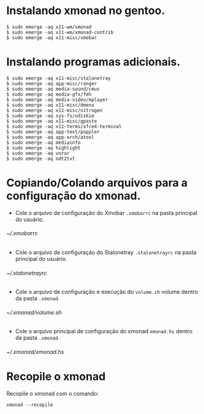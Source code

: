 # Instalando xmonad no gentoo.
```
$ sudo emerge -aq x11-wm/xmonad
$ sudo emerge -aq x11-wm/xmonad-contrib
$ sudo emerge -aq x11-misc/xmobar
```

# Instalando programas adicionais.
```
$ sudo emerge -aq x11-misc/stalonetray
$ sudo emerge -aq app-misc/ranger
$ sudo emerge -aq media-sound/cmus
$ sudo emerge -aq media-gfx/feh
$ sudo emerge -aq media-video/mplayer
$ sudo emerge -aq x11-misc/dmenu
$ sudo emerge -aq x11-misc/nitrogen
$ sudo emerge -aq sys-fs/udiskie
$ sudo emerge -aq x11-misc/gpaste
$ sudo emerge -aq x11-terms/xfce4-terminal
$ sudo emerge -aq app-text/poppler
$ sudo emerge -aq app-arch/atool
$ sudo emerge -aq mediainfo
$ sudo emerge -aq highlight
$ sudo emerge -aq unrar
$ sudo emerge -aq odt2txt
```
# Copiando/Colando arquivos para a configuração do xmonad.

- Cole o arquivo de configuração do Xmobar `.xmobarrc` na pasta principal do usuário.

###### ~/.xmobarrc

- Cole o arquivo de configuração do Stalonetray `.stalonetrayrc` na pasta principal do usuário.

###### ~/.stalonetrayrc

- Cole o arquivo de configuração e execução do `volume.sh` volume dentro da pasta `.xmonad`.

###### ~/.xmonad/volume.sh

- Cole o arquivo principal de configuração do xmonad `xmonad.hs` dentro da pasta `.xmonad`.

###### ~/.xmonad/xmonad.hs

# Recopile o xmonad
Recopile o xmonad com o comando:

`xmonad --recopile`
